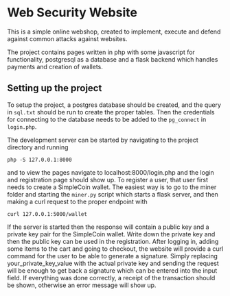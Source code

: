 # Web Security Website

This is a simple online webshop, created to implement, execute and defend against common attacks against websites.

The project contains pages written in php with some javascript for functionality, postgresql as a database and a flask backend which handles payments and creation of wallets.

## Setting up the project
To setup the project, a postgres database should be created, and the query in `sql.txt` should be run to create the proper tables. Then the credentials for connecting to the database needs to be added to the `pg_connect` in `login.php`. 

The development server can be started by navigating to the project directory and running
```
php -S 127.0.0.1:8000
```
and to view the pages navigate to localhost:8000/login.php and the login and registration page should show up.
To register a user, that user first needs to create a SimpleCoin wallet. The easiest way is to go to the miner folder and starting the `miner.py` script which starts a flask server, and then making a curl request to the proper endpoint with
```
curl 127.0.0.1:5000/wallet
```
If the server is started then the response will contain a public key and a private key pair for the SimpleCoin wallet. Write down the private key and then the public key can be used in the registration. After logging in, adding some items to the cart and going to checkout, the website will provide a curl command for the user to be able to generate a signature. Simply replacing your_private_key_value with the actual private key and sending the request will be enough to get back a signature which can be entered into the input field. If everything was done correctly, a receipt of the transaction should be shown, otherwise an error message will show up.
